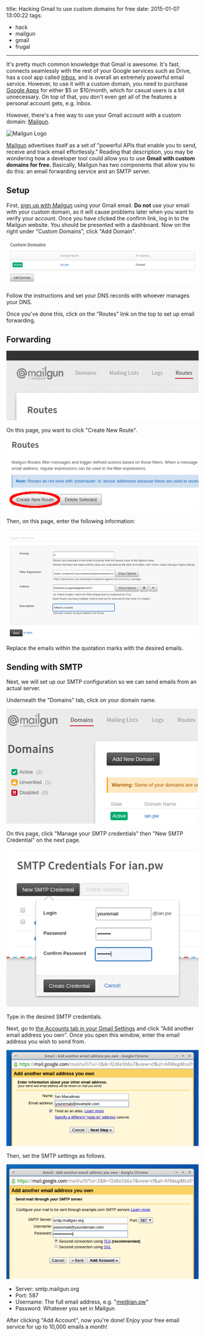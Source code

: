 title: Hacking Gmail to use custom domains for free
date: 2015-01-07 13:00:22
tags:
- hack
- mailgun
- gmail
- frugal
---

It's pretty much common knowledge that Gmail is awesome. It's fast, connects seamlessly with the rest of your Google services such as Drive, has a cool app called [Inbox][inbox], and is overall an extremely powerful email service. However, to use it with a custom domain, you need to purchase [Google Apps][google-apps] for either $5 or $10/month, which for casual users is a bit unnecessary. On top of that, you don't even get all of the features a personal account gets, e.g. Inbox.

However, there's a free way to use your Gmail account with a custom domain: [Mailgun][mailgun].

![Mailgun Logo][mailgun-logo]

[Mailgun][mailgun] advertises itself as a set of "powerful APIs that enable you to send, receive and track email effortlessly." Reading that description, you may be wondering how a developer tool could allow you to use **Gmail with custom domains for free.** Basically, Mailgun has two components that allow you to do this: an email forwarding service and an SMTP server.

## Setup

First, [sign up with Mailgun][signup] using your Gmail email. **Do not** use your email with your custom domain, as it will cause problems later when you want to verify your account. Once you have clicked the confirm link, log in to the Mailgun website. You should be presented with a dashboard. Now on the right under "Custom Domains", click "Add Domain".

![Add Domain][add-domain]

Follow the instructions and set your DNS records with whoever manages your DNS.

Once you've done this, click on the "Routes" link on the top to set up email forwarding.

## Forwarding

![Routes][routes]

On this page, you want to click "Create New Route".

![Create New Route][create-new-route]

Then, on this page, enter the following information:

![Setup Routes][setup-routes]

Replace the emails within the quotation marks with the desired emails.

## Sending with SMTP

Next, we will set up our SMTP configuration so we can send emails from an actual server.

Underneath the "Domains" tab, click on your domain name.

![Domains][domains]

On this page, click "Manage your SMTP credentials" then "New SMTP Credential" on the next page.

![SMTP][smtp]

Type in the desired SMTP credentials.

Next, go to [the Accounts tab in your Gmail Settings][gmail-settings-accounts] and click "Add another email address you own". Once you open this window, enter the email address you wish to send from.

![Add Email][add-email]

Then, set the SMTP settings as follows.

![Email SMTP Settings][email-smtp-settings]

* Server: smtp.mailgun.org
* Port: 587
* Username: The full email address, e.g. "me@ian.pw"
* Password: Whatever you set in Mailgun

After clicking "Add Account", now you're done! Enjoy your free email service for up to 10,000 emails a month!

[inbox]: http://www.google.com/inbox/
[google-apps]: https://www.google.com/work/apps/business/
[mailgun]: https://mailgun.com/
[signup]: https://mailgun.com/signup
[gmail-settings-accounts]: https://mail.google.com/mail/u/0/#settings/accounts
[mailgun-logo]: https://raw.githubusercontent.com/mailgun/media/master/Mailgun_Primary.png

[add-domain]: /img/add-domain.png
[routes]: /img/routes.png
[create-new-route]: /img/create-new-route.png
[setup-routes]: /img/setup-routes.png
[domains]: /img/domains.png
[smtp]: /img/smtp.png
[add-email]: /img/add-email.png
[email-smtp-settings]: /img/email-smtp-settings.png
